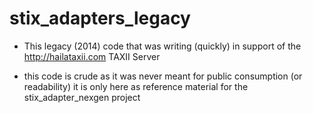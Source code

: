 # stix_adapters_legacy
+ This legacy (2014) code that was writing (quickly) in support of the http://hailataxii.com TAXII Server


+ this code is crude as it was never meant for public consumption (or readability) it is only here as reference material for the stix_adapter_nexgen project